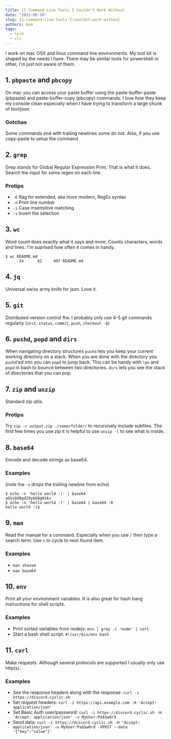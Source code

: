 ```yaml
---
title: 11 Command Line Tools I Couldn't Work Without
date: "2022-06-26"
slug: 11-command-line-tools-I-couldnt-work-without
authors: kam
tags:
  - tech
  - cli
---
```


I work on mac OSX and linux command line environments. My tool kit is shaped by the needs I have. There may be similar tools for powershell or other, I'm just not aware of them.

<!-- truncate -->

## 1. `pbpaste` and `pbcopy`

On mac you can access your paste buffer using the paste-buffer-paste (pbpaste) and paste-buffer-copy (pbcopy) commands. I love how they keep my console clean especially when I have trying to transform a large chunk of text/json

### Gotchas

Some commands end with trailing newlines some do not. Also, if you use copy-paste to setup the command

## 2. `grep`

Grep stands for Global Regular Expression Print. That is what it does. Search the input for some regex on each line.

### Protips

- `-E` flag for extended, aka more modern, RegEx syntax
- `-n` Print line number
- `-i` Case insensitive matching
- `-v` Invert the selection

## 3. `wc`

Word count does exactly what it says and more. Counts characters, words and lines. I'm suprised how often it comes in handy.

```
$ wc README.md
      24      62     407 README.md
```

## 4. `jq`

Universal swiss army knife for json. Love it.

## 5. `git`

Distributed version control ftw. I probably only use 4-5 git commands regularly (`init`, `status`, `commit`, `push`, `checkout -b`)

## 6. `pushd`, `popd` and `dirs`

When navigating directory structures `pushd` lets you keep your current working directory on a stack. When you are done with the directory you `pushd`'ed into you can `popd` to jump back. This can be handy with `!pu` and `popd` in bash to bounce between two directories. `dirs` lets you see the stack of directories that you can pop. 

## 7. `zip` and `unzip`

Standard zip utils.

### Protips

Try `zip -r output.zip ./some/folder/` to recursively include subfiles. The first few times you use zip it is helpful to use `unzip -l` to see what is inside.

## 8. `base64`

Encode and decode strings as base64.

### Examples

(note the `-n` drops the trailing newline from echo)

```
$ echo -n 'hello world :)' | base64
aGVsbG8gd29ybGQgOik=
$ echo -n 'hello world :)' | base64 | base64 -D
hello world :)$
```

## 9. `man`

Read the manual for a command. Especially when you use `/` then type a search term. Use `n` to cycle to next found item.

### Examples

- `man shasum`
- `man base64`

## 10. `env`

Print all your environment variables. It is also great for hash bang instructions for shell scripts.

### Examples

- Print sorted variables from nodejs: `env | grep -i 'node' | sort`
- Start a bash shell script: `#!/usr/bin/env bash`

## 11. `curl`

Make requests. Although several protocols are supported I usually only use http(s).

### Examples

- See the response headers along with the response: `curl -i https://discord.cyclic.sh`
- Set request headers: `curl -i https://api.example.com -H 'Accept: application/json'`
- Set Basic Auth user/password: `curl -i https://discord.cyclic.sh -H 'Accept: application/json' -u MyUser:Pa$$w0rd`
- Send data: `curl -i https://discord.cyclic.sh -H 'Accept: application/json' -u MyUser:Pa$$w0rd -XPOST --data '{"key":"value"}'`

